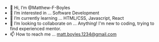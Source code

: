 - 👋 Hi, I’m @Matthew-F-Boyles
- 👀 I’m interested in ... Software Development
- 🌱 I’m currently learning ... HTML/CSS, Javascript, React
- 💞️ I’m looking to collaborate on ... Anything! I'm new to coding, trying to find experienced mentor.
- 📫 How to reach me ... matt.boyles.1234@gmail.com

<!---
Matthew-F-Boyles/Matthew-F-Boyles is a ✨ special ✨ repository because its `README.md` (this file) appears on your GitHub profile.
You can click the Preview link to take a look at your changes.
--->
